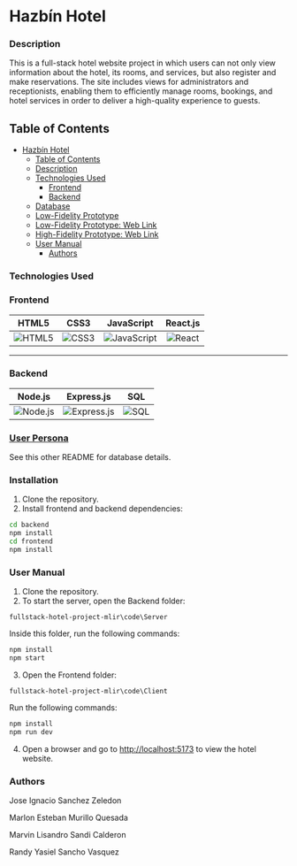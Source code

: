 # Hazbín Hotel

### Description

This is a full-stack hotel website project in which users can not only view information about the hotel, its rooms, and services, but also register and make reservations. The site includes views for administrators and receptionists, enabling them to efficiently manage rooms, bookings, and hotel services in order to deliver a high-quality experience to guests.

## Table of Contents

- [Hazbín Hotel](#hazbín-hotel)
  - [Table of Contents](#table-of-contents)
  - [Description](#description)
  - [Technologies Used](#technologies-used)
    - [Frontend](#frontend)
    - [Backend](#backend)
  - [Database](./BD/base_de_datos.md)
  - [Low-Fidelity Prototype](./Planeacion/low_fidelity_prototype/Low%20Fidelity%20Prototype%20P.I.pdf)
  - [Low-Fidelity Prototype: Web Link](https://www.figma.com/file/OFNy7myUIhZMrpd3iX6IKa/Low-Fidelity-Prototype?type=design&node-id=0-1&mode=design)
  - [High-Fidelity Prototype: Web Link](https://www.figma.com/file/hjViTUlKTKIMrYMe83SLJ5/Fullstack-Project%3A-Hazbin-Hotel?type=design&node-id=0-1&mode=design&t=Y2T9fhSSNfyS9fqc-0)
  - [User Manual](#user-manual)
    - [Authors](#authors)


### Technologies Used

### Frontend

| HTML5 | CSS3 | JavaScript | React.js |
|:--:|:--:|:--:|:--:|
| ![HTML5](https://img.shields.io/badge/-HTML5-E34F26?style=for-the-badge&logo=html5&logoColor=white) | ![CSS3](https://img.shields.io/badge/-CSS3-1572B6?style=for-the-badge&logo=css3&logoColor=white) | ![JavaScript](https://img.shields.io/badge/-JavaScript-F7DF1E?style=for-the-badge&logo=javascript&logoColor=black) | ![React](https://img.shields.io/badge/-React-61DAFB?style=for-the-badge&logo=react&logoColor=black) |

---

### Backend

| Node.js | Express.js | SQL |
|:--:|:--:|:--:|
| ![Node.js](https://img.shields.io/badge/-Node.js-339933?style=for-the-badge&logo=node.js&logoColor=white) | ![Express.js](https://img.shields.io/badge/-Express.js-000000?style=for-the-badge&logo=express&logoColor=white) | ![SQL](https://img.shields.io/badge/-SQL-4479A1?style=for-the-badge&logo=mysql&logoColor=white) |


### [User Persona](https://www.canva.com/design/DAGB-ZCBiA0/2AxU5ZSihHsgPBm9dHqHkQ/edit?utm_content=DAGB-ZCBiA0&utm_campaign=designshare&utm_medium=link2&utm_source=sharebutton)

See this other README for database details.

### Installation

1. Clone the repository.
2. Install frontend and backend dependencies:

```bash
cd backend
npm install
cd frontend
npm install
```

### User Manual

1. Clone the repository.
2. To start the server, open the Backend folder:
 ```
 fullstack-hotel-project-mlir\code\Server
 ```
 Inside this folder, run the following commands:
 ```cmd
 npm install
 npm start
 ```
3. Open the Frontend folder:
```
fullstack-hotel-project-mlir\code\Client
```
Run the following commands:
```cmd
npm install
npm run dev
```
4. Open a browser and go to [http://localhost:5173](http://localhost:5173) to view the hotel website.

### Authors

Jose Ignacio Sanchez Zeledon

Marlon Esteban Murillo Quesada

Marvin Lisandro Sandi Calderon

Randy Yasiel Sancho Vasquez
